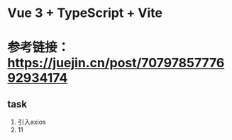 
# Vue 3 + TypeScript + Vite
# 参考链接：https://juejin.cn/post/7079785777692934174


## task
1. 引入axios
2. 11